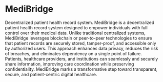 # MediBridge
Decentralized patient health record system.
MediBridge is a decentralized patient health record system designed to empower individuals with full control over their medical data. Unlike traditional centralized systems, MediBridge leverages blockchain or peer-to-peer technologies to ensure that patient records are securely stored, tamper-proof, and accessible only by authorized users. This approach enhances data privacy, reduces the risk of breaches, and eliminates dependency on a single point of failure. Patients, healthcare providers, and institutions can seamlessly and securely share information, improving care coordination while preserving confidentiality. MediBridge marks a transformative step toward transparent, secure, and patient-centric digital healthcare.

